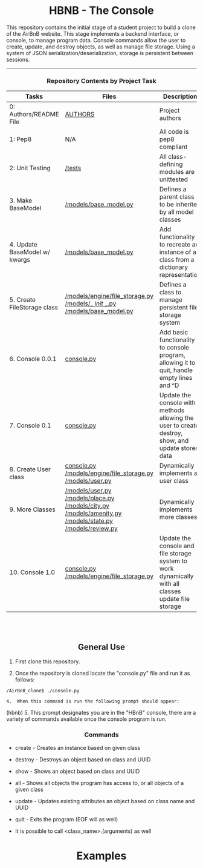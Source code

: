<center> <h1>HBNB - The Console</h1> </center>

This repository contains the initial stage of a student project to build a clone of the AirBnB website. This stage implements a backend interface, or console, to manage program data. Console commands allow the user to create, update, and destroy objects, as well as manage file storage. Using a system of JSON serialization/deserialization, storage is persistent between sessions.

---

<center><h3>Repository Contents by Project Task</h3> </center>

| Tasks | Files | Description |
| ----- | ----- | ------ |
| 0: Authors/README File | [AUTHORS](https://github.com/nyainda/AirBnB_clone/blob/dev/AUTHORS) | Project authors |
| 1: Pep8 | N/A | All code is pep8 compliant|
| 2: Unit Testing | [/tests](https://github.com/nyainda/AirBnB_clone/tree/dev/tests) | All class-defining modules are unittested |
| 3. Make BaseModel | [/models/base_model.py](https://github.com/nyainda/AirBnB_clone/blob/dev/models/base_model.py) | Defines a parent class to be inherited by all model classes|
| 4. Update BaseModel w/ kwargs | [/models/base_model.py](https://github.com/nyainda/AirBnB_clone/blob/dev/models/base_model.py) | Add functionality to recreate an instance of a class from a dictionary representation|
| 5. Create FileStorage class | [/models/engine/file_storage.py](https://github.com/nyainda/AirBnB_clone/blob/dev/models/engine/file_storage.py) [/models/_ _init_ _.py](https://github.com/nyainda/AirBnB_clone/blob/dev/models/__init__.py) [/models/base_model.py](https://github.com/nyainda/AirBnB_clone/blob/dev/models/base_model.py) | Defines a class to manage persistent file storage system|
| 6. Console 0.0.1 | [console.py](https://github.com/nyainda/AirBnB_clone/blob/dev/console.py) | Add basic functionality to console program, allowing it to quit, handle empty lines and ^D |
| 7. Console 0.1 | [console.py](https://github.com/nyainda/AirBnB_clone/blob/dev/console.py) | Update the console with methods allowing the user to create, destroy, show, and update stored data |
| 8. Create User class | [console.py](https://github.com/nyainda/AirBnB_clone/blob/dev/console.py) [/models/engine/file_storage.py](https://github.com/nyainda/AirBnB_clone/blob/dev/models/engine/file_storage.py) [/models/user.py](https://github.com/nyainda/AirBnB_clone/blob/dev/models/user.py) | Dynamically implements a user class |
| 9. More Classes | [/models/user.py](https://github.com/nyainda/AirBnB_clone/blob/dev/models/user.py) [/models/place.py](https://github.com/nyainda/AirBnB_clone/blob/dev/models/place.py) [/models/city.py](https://github.com/nyainda/AirBnB_clone/blob/dev/models/city.py) [/models/amenity.py](https://github.com/nyainda/AirBnB_clone/blob/dev/models/amenity.py) [/models/state.py](https://github.com/nyainda/AirBnB_clone/blob/dev/models/state.py) [/models/review.py](https://github.com/nyainda/AirBnB_clone/blob/dev/models/review.py) | Dynamically implements more classes |
| 10. Console 1.0 | [console.py](https://github.com/nyainda/AirBnB_clone/blob/dev/console.py) [/models/engine/file_storage.py](https://github.com/nyainda/AirBnB_clone/blob/dev/models/engine/file_storage.py) | Update the console and file storage system to work dynamically with all  classes update file storage |
<br>
<br>
<center> <h2>General Use</h2> </center>

1. First clone this repository.

3. Once the repository is cloned locate the "console.py" file and run it as follows:
```
/AirBnB_clone$ ./console.py

4.  When this command is run the following prompt should appear:
```
(hbnb)
5. This prompt designates you are in the "HBnB" console, there are a variety of commands available once the console program is run.

<center> <h3>Commands</h3> </center>

* create - Creates an instance based on given class

* destroy - Destroys an object based on class and UUID

* show - Shows an object based on class and UUID

* all - Shows all objects the program has access to, or all objects of a given class

* update - Updates existing attributes an object based on class name and UUID

* quit - Exits the program (EOF will as well)

- It is possible to call <class_name>.<command>(arguments) as well



<center> <h1>Examples</h1> </center>



